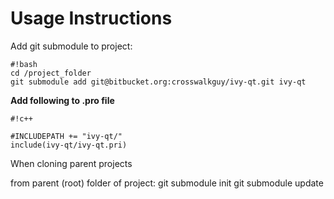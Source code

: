 # Usage Instructions #

Add git submodule to project:

```
#!bash
cd /project_folder
git submodule add git@bitbucket.org:crosswalkguy/ivy-qt.git ivy-qt
```


**Add following to .pro file**


```
#!c++

#INCLUDEPATH += "ivy-qt/"
include(ivy-qt/ivy-qt.pri)
```


When cloning parent projects

from parent (root) folder of project:
git submodule init
git submodule update